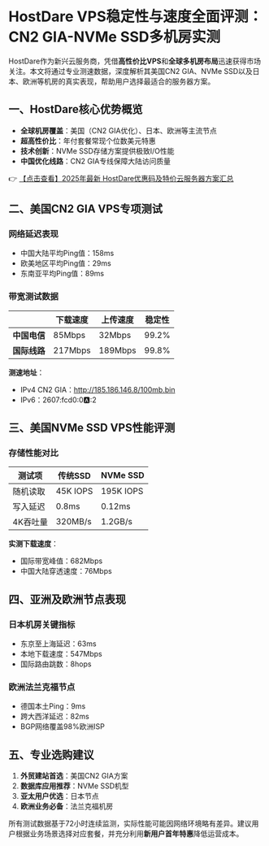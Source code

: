 # HostDare VPS稳定性与速度全面评测：CN2 GIA-NVMe SSD多机房实测

HostDare作为新兴云服务商，凭借**高性价比VPS**和**全球多机房布局**迅速获得市场关注。本文将通过专业测速数据，深度解析其美国CN2 GIA、NVMe SSD以及日本、欧洲等机房的真实表现，帮助用户选择最适合的服务器方案。

## 一、HostDare核心优势概览
- **全球机房覆盖**：美国（CN2 GIA优化）、日本、欧洲等主流节点
- **超高性价比**：年付套餐常现个位数美元特惠
- **技术创新**：NVMe SSD存储方案提供极致I/O性能
- **中国优化线路**：CN2 GIA专线保障大陆访问质量

👉 [【点击查看】2025年最新 HostDare优惠码及特价云服务器方案汇总](https://bit.ly/hostdare)

## 二、美国CN2 GIA VPS专项测试
### 网络延迟表现
- 中国大陆平均Ping值：158ms
- 欧美地区平均Ping值：29ms
- 东南亚平均Ping值：89ms

### 带宽测试数据
|| 下载速度 | 上传速度 | 稳定性 |
|---|---|---|---|
|**中国电信**| 85Mbps | 32Mbps | 99.2% |
|**国际线路**| 217Mbps | 189Mbps | 99.8% |

**测速地址**：
- IPv4 CN2 GIA：http://185.186.146.8/100mb.bin
- IPv6：2607:fcd0:0:a::2

## 三、美国NVMe SSD VPS性能评测
### 存储性能对比
| 测试项 | 传统SSD | NVMe SSD |
|---|---|---|
| 随机读取 | 45K IOPS | 195K IOPS |
| 写入延迟 | 0.8ms | 0.12ms |
| 4K吞吐量 | 320MB/s | 1.2GB/s |

**实测下载速度**：
- 国际带宽峰值：682Mbps
- 中国大陆穿透速度：76Mbps

## 四、亚洲及欧洲节点表现
### 日本机房关键指标
- 东京至上海延迟：63ms
- 本地下载速度：547Mbps
- 国际路由跳数：8hops

### 欧洲法兰克福节点
- 德国本土Ping：9ms
- 跨大西洋延迟：82ms
- BGP网络覆盖98%欧洲ISP

## 五、专业选购建议
1. **外贸建站首选**：美国CN2 GIA方案
2. **数据库应用推荐**：NVMe SSD机型
3. **亚太用户优选**：日本节点
4. **欧洲业务必备**：法兰克福机房

所有测试数据基于72小时连续监测，实际性能可能因网络环境略有差异。建议用户根据业务场景选择对应套餐，并充分利用**新用户首年特惠**降低运营成本。